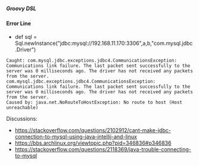 ##### Groovy DSL

#### Error Line

- def sql = Sql.newInstance("jdbc:mysql://192.168.11.170:3306",a,b,"com.mysql.jdbc.Driver")
```
Caught: com.mysql.jdbc.exceptions.jdbc4.CommunicationsException: Communications link failure. The last packet sent successfully to the server was 0 milliseconds ago. The driver has not received any packets from the server. com.mysql.jdbc.exceptions.jdbc4.CommunicationsException: Communications link failure. The last packet sent successfully to the server was 0 milliseconds ago. The driver has not received any packets from the server.
Caused by: java.net.NoRouteToHostException: No route to host (Host unreachable)
```
Discussions:
- https://stackoverflow.com/questions/2102912/cant-make-jdbc-connection-to-mysql-using-java-intellij-and-linux
- https://bbs.archlinux.org/viewtopic.php?pid=346836#p346836
- https://stackoverflow.com/questions/2118369/java-trouble-connecting-to-mysql
